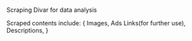 Scraping Divar for data analysis

Scraped contents include: {
    Images, 
    Ads Links(for further use), 
    Descriptions,
} 